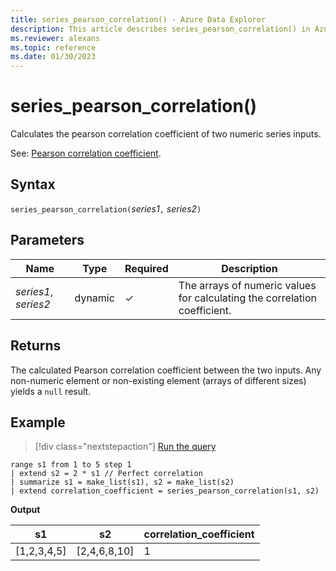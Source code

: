 ```yaml
---
title: series_pearson_correlation() - Azure Data Explorer
description: This article describes series_pearson_correlation() in Azure Data Explorer.
ms.reviewer: alexans
ms.topic: reference
ms.date: 01/30/2023
---
```

# series_pearson_correlation()

Calculates the pearson correlation coefficient of two numeric series inputs.

See: [Pearson correlation coefficient](https://en.wikipedia.org/wiki/Pearson_correlation_coefficient).

## Syntax

`series_pearson_correlation(`*series1*`,` *series2*`)`

## Parameters

| Name | Type | Required | Description |
|--|--|--|--|
| *series1*, *series2* | dynamic | &check; | The arrays of numeric values for calculating the correlation coefficient.|

## Returns

The calculated Pearson correlation coefficient between the two inputs. Any non-numeric element or non-existing element (arrays of different sizes) yields a `null` result.

## Example

> [!div class="nextstepaction"]
> <a href="https://dataexplorer.azure.com/clusters/help/databases/Samples?query=H4sIAAAAAAAAA03MQQrCMBCF4b2neEsrQknBZe/gDUqILxJskjIzghQPb1tBu5353ye+3Al1iFIzHKziAjVOcIc3+DKWG7RDjw6ntWtbXCmRwRCqCEdvqZal1WfOXtK8aT2yf3AYk9pRXXP+Ertb1/z5nTOEyhhTSCy2DJSSqMNEL7o9f+GirmjzAZfhTjnAAAAA" target="_blank">Run the query</a>

```kusto
range s1 from 1 to 5 step 1
| extend s2 = 2 * s1 // Perfect correlation
| summarize s1 = make_list(s1), s2 = make_list(s2)
| extend correlation_coefficient = series_pearson_correlation(s1, s2)
```

**Output**

|s1|s2|correlation_coefficient|
|---|---|---|
|[1,2,3,4,5]|[2,4,6,8,10]|1|
